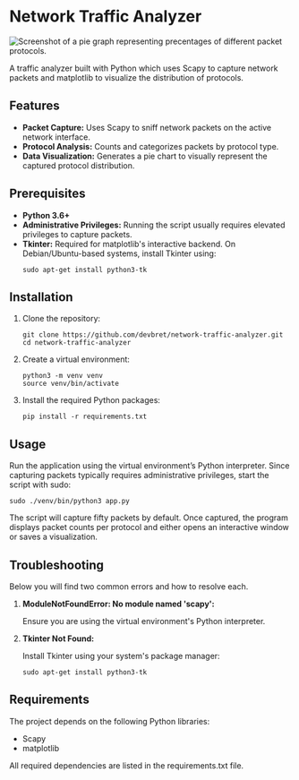 # Network Traffic Analyzer

![Screenshot of a pie graph representing precentages of different packet protocols.](https://hosting.photobucket.com/bbcfb0d4-be20-44a0-94dc-65bff8947cf2/b3e83a2b-6d4d-4b62-b053-105283837dd4.png)

A traffic analyzer built with Python which uses Scapy to capture network packets and matplotlib to visualize the distribution of protocols.

## Features

- **Packet Capture:** Uses Scapy to sniff network packets on the active network interface.
- **Protocol Analysis:** Counts and categorizes packets by protocol type.
- **Data Visualization:** Generates a pie chart to visually represent the captured protocol distribution.

## Prerequisites

- **Python 3.6+**
- **Administrative Privileges:** Running the script usually requires elevated privileges to capture packets.
- **Tkinter:** Required for matplotlib's interactive backend. On Debian/Ubuntu-based systems, install Tkinter using:
  ```
  sudo apt-get install python3-tk
  ```

## Installation

1. Clone the repository:

   ```
   git clone https://github.com/devbret/network-traffic-analyzer.git
   cd network-traffic-analyzer
   ```

2. Create a virtual environment:

   ```
   python3 -m venv venv
   source venv/bin/activate
   ```

3. Install the required Python packages:

   ```
   pip install -r requirements.txt
   ```

## Usage

Run the application using the virtual environment’s Python interpreter. Since capturing packets typically requires administrative privileges, start the script with sudo:

```
sudo ./venv/bin/python3 app.py
```

The script will capture fifty packets by default. Once captured, the program displays packet counts per protocol and either opens an interactive window or saves a visualization.

## Troubleshooting

Below you will find two common errors and how to resolve each.

1. **ModuleNotFoundError: No module named 'scapy':**

   Ensure you are using the virtual environment's Python interpreter.

2. **Tkinter Not Found:**

   Install Tkinter using your system's package manager:

   ```
   sudo apt-get install python3-tk
   ```

## Requirements

The project depends on the following Python libraries:

- Scapy
- matplotlib

All required dependencies are listed in the requirements.txt file.
